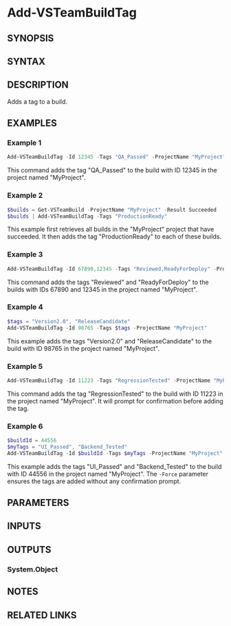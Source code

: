 <!-- #include "./common/header.md" -->

# Add-VSTeamBuildTag

## SYNOPSIS

<!-- #include "./synopsis/Add-VSTeamBuildTag.md" -->

## SYNTAX

## DESCRIPTION

Adds a tag to a build.

## EXAMPLES

### Example 1

```powershell
Add-VSTeamBuildTag -Id 12345 -Tags "QA_Passed" -ProjectName "MyProject"
```

This command adds the tag "QA_Passed" to the build with ID 12345 in the project named "MyProject".

### Example 2

```powershell
$builds = Get-VSTeamBuild -ProjectName "MyProject" -Result Succeeded
$builds | Add-VSTeamBuildTag -Tags "ProductionReady"
```

This example first retrieves all builds in the "MyProject" project that have succeeded. It then adds the tag "ProductionReady" to each of these builds.

### Example 3

```powershell
Add-VSTeamBuildTag -Id 67890,12345 -Tags "Reviewed,ReadyForDeploy" -ProjectName "MyProject"
```

This command adds the tags "Reviewed" and "ReadyForDeploy" to the builds with IDs 67890 and 12345 in the project named "MyProject".

### Example 4

```powershell
$tags = "Version2.0", "ReleaseCandidate"
Add-VSTeamBuildTag -Id 98765 -Tags $tags -ProjectName "MyProject"
```

This example adds the tags "Version2.0" and "ReleaseCandidate" to the build with ID 98765 in the project named "MyProject".

### Example 5

```powershell
Add-VSTeamBuildTag -Id 11223 -Tags "RegressionTested" -ProjectName "MyProject" -Confirm
```

This command adds the tag "RegressionTested" to the build with ID 11223 in the project named "MyProject". It will prompt for confirmation before adding the tag.

### Example 6

```powershell
$buildId = 44556
$myTags = "UI_Passed", "Backend_Tested"
Add-VSTeamBuildTag -Id $buildId -Tags $myTags -ProjectName "MyProject" -Force
```

This example adds the tags "UI_Passed" and "Backend_Tested" to the build with ID 44556 in the project named "MyProject". The `-Force` parameter ensures the tags are added without any confirmation prompt.

## PARAMETERS

<!-- #include "./params/buildIds.md" -->

<!-- #include "./params/buildTags.md" -->

<!-- #include "./params/projectName.md" -->

<!-- #include "./params/forcegroup.md" -->

## INPUTS

## OUTPUTS

### System.Object

## NOTES

<!-- #include "./common/prerequisites.md" -->

## RELATED LINKS
